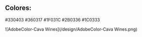 ## Colores:

#330403
#360317
#1F031C
#2B0336
#1C0333

![AdobeColor-Cava Wines](/design/AdobeColor-Cava Wines.png)



